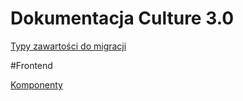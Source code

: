 # Dokumentacja Culture 3.0

[Typy zawartości do migracji](docs/Typy-zawartosci-migracja.md)

#Frontend

[Komponenty](docs/Frontend-komponenty.md)


